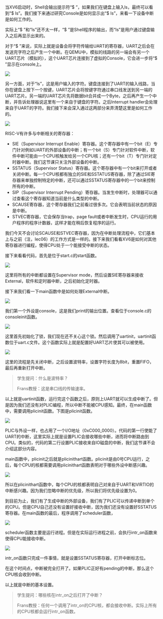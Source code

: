 当XV6启动时，Shell会输出提示符“$ ”，如果我们在键盘上输入ls，最终可以看到“$ ls”。我们接下来通过研究Console是如何显示出“$ ls”，来看一下设备中断是如何工作的。

实际上“$ ”和“ls”还不太一样，“$ ”是Shell程序的输出，而“ls”是用户通过键盘输入之后再显示出来的。

对于“$ ”来说，实际上就是设备会将字符传输给UART的寄存器，UART之后会在发送完字符之后产生一个中断。在QEMU中，模拟的线路的另一端会有另一个UART芯片（模拟的），这个UART芯片连接到了虚拟的Console，它会进一步将“$ ”显示在console上。

[![](https://github.com/huihongxiao/MIT6.S081/raw/master/.gitbook/assets/image%20(822).png)](https://github.com/huihongxiao/MIT6.S081/blob/master/.gitbook/assets/image%20\(822\).png)

另一方面，对于“ls”，这是用户输入的字符。键盘连接到了UART的输入线路，当你在键盘上按下一个按键，UART芯片会将按键字符通过串口线发送到另一端的UART芯片。另一端的UART芯片先将数据bit合并成一个Byte，之后再产生一个中断，并告诉处理器说这里有一个来自于键盘的字符。之后Interrupt handler会处理来自于UART的字符。我们接下来会深入通过这两部分来弄清楚这里是如何工作的。

[![](https://github.com/huihongxiao/MIT6.S081/raw/master/.gitbook/assets/image%20(711).png)](https://github.com/huihongxiao/MIT6.S081/blob/master/.gitbook/assets/image%20\(711\).png)

RISC-V有许多与中断相关的寄存器：

- SIE（Supervisor Interrupt Enable）寄存器。这个寄存器中有一个bit（E）专门针对例如UART的外部设备的中断；有一个bit（S）专门针对软件中断，软件中断可能由一个CPU核触发给另一个CPU核；还有一个bit（T）专门针对定时器中断。我们这节课只关注外部设备的中断。
- SSTATUS（Supervisor Status）寄存器。这个寄存器中有一个bit来打开或者关闭中断。每一个CPU核都有独立的SIE和SSTATUS寄存器，除了通过SIE寄存器来单独控制特定的中断，还可以通过SSTATUS寄存器中的一个bit来控制所有的中断。
- SIP（Supervisor Interrupt Pending）寄存器。当发生中断时，处理器可以通过查看这个寄存器知道当前是什么类型的中断。
- SCAUSE寄存器，这个寄存器我们之前看过很多次。它会表明当前状态的原因是中断。
- STVEC寄存器，它会保存当trap，page fault或者中断发生时，CPU运行的用户程序的程序计数器，这样才能在稍后恢复程序的运行。

我们今天不会讨论SCAUSE和STVEC寄存器，因为在中断处理流程中，它们基本上与之前（注，lec06）的工作方式是一样的。接下来我们看看XV6是如何对其他寄存器进行编程，使得CPU处于一个能接受中断的状态。

接下来看看代码，首先是位于start.c的start函数。

[![](https://github.com/huihongxiao/MIT6.S081/raw/master/.gitbook/assets/image%20(659).png)](https://github.com/huihongxiao/MIT6.S081/blob/master/.gitbook/assets/image%20\(659\).png)

这里将所有的中断都设置在Supervisor mode，然后设置SIE寄存器来接收External，软件和定时器中断，之后初始化定时器。

接下来我们看一下main函数中是如何处理External中断。

[![](https://github.com/huihongxiao/MIT6.S081/raw/master/.gitbook/assets/image%20(662).png)](https://github.com/huihongxiao/MIT6.S081/blob/master/.gitbook/assets/image%20\(662\).png)

我们第一个外设是console，这是我们print的输出位置。查看位于console.c的consoleinit函数。

[![](https://github.com/huihongxiao/MIT6.S081/raw/master/.gitbook/assets/image%20(667).png)](https://github.com/huihongxiao/MIT6.S081/blob/master/.gitbook/assets/image%20\(667\).png)

这里首先初始化了锁，我们现在还不关心这个锁。然后调用了uartinit，uartinit函数位于uart.c文件。这个函数实际上就是配置好UART芯片使其可以被使用。

[![](https://github.com/huihongxiao/MIT6.S081/raw/master/.gitbook/assets/image%20(856).png)](https://github.com/huihongxiao/MIT6.S081/blob/master/.gitbook/assets/image%20\(856\).png)

这里的流程是先关闭中断，之后设置波特率，设置字符长度为8bit，重置FIFO，最后再重新打开中断。

> 学生提问：什么是波特率？
> 
> Frans教授：这是串口线的传输速率。

以上就是uartinit函数，运行完这个函数之后，原则上UART就可以生成中断了。但是因为我们还没有对PLIC编程，所以中断不能被CPU感知。最终，在main函数中，需要调用plicinit函数。下图是plicinit函数。

[![](https://github.com/huihongxiao/MIT6.S081/raw/master/.gitbook/assets/image%20(793).png)](https://github.com/huihongxiao/MIT6.S081/blob/master/.gitbook/assets/image%20\(793\).png)

PLIC与外设一样，也占用了一个I/O地址（0xC000_0000）。代码的第一行使能了UART的中断，这里实际上就是设置PLIC会接收哪些中断，进而将中断路由到CPU。类似的，代码的第二行设置PLIC接收来自IO磁盘的中断，我们这节课不会介绍这部分内容。

main函数中，plicinit之后就是plicinithart函数。plicinit是由0号CPU运行，之后，每个CPU的核都需要调用plicinithart函数表明对于哪些外设中断感兴趣。

[![](https://github.com/huihongxiao/MIT6.S081/raw/master/.gitbook/assets/image%20(669).png)](https://github.com/huihongxiao/MIT6.S081/blob/master/.gitbook/assets/image%20\(669\).png)

所以在plicinithart函数中，每个CPU的核都表明自己对来自于UART和VIRTIO的中断感兴趣。因为我们忽略中断的优先级，所以我们将优先级设置为0。

到目前为止，我们有了生成中断的外部设备，我们有了PLIC可以传递中断到单个的CPU。但是CPU自己还没有设置好接收中断，因为我们还没有设置好SSTATUS寄存器。在main函数的最后，程序调用了scheduler函数，

[![](https://github.com/huihongxiao/MIT6.S081/raw/master/.gitbook/assets/image%20(777).png)](https://github.com/huihongxiao/MIT6.S081/blob/master/.gitbook/assets/image%20\(777\).png)

scheduler函数主要是运行进程。但是在实际运行进程之前，会执行intr_on函数来使得CPU能接收中断。

[![](https://github.com/huihongxiao/MIT6.S081/raw/master/.gitbook/assets/image%20(839).png)](https://github.com/huihongxiao/MIT6.S081/blob/master/.gitbook/assets/image%20\(839\).png)

intr_on函数只完成一件事情，就是设置SSTATUS寄存器，打开中断标志位。

在这个时间点，中断被完全打开了。如果PLIC正好有pending的中断，那么这个CPU核会收到中断。

以上就是中断的基本设置。

> 学生提问：哪些核在intr_on之后打开了中断？
> 
> Frans教授：任何一个调用了intr_on的CPU核，都会接收中断。实际上所有的CPU核都会运行intr_on函数。